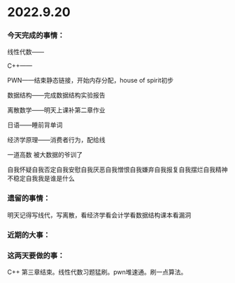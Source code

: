 # 2022.9.20

### 今天完成的事情：

线性代数——

C++——

PWN——结束静态链接，开始内存分配，house of spirit初步

数据结构——完成数据结构实验报告

离散数学——明天上课补第二章作业

日语——睡前背单词

经济学原理——消费者行为，配给线

一道高数 被大数据的爷训了

自我怀疑自我否定自我安慰自我厌恶自我憎恨自我嫌弃自我报复自我摆烂自我精神不稳定自我我是谁是什么

### 遗留的事情：

明天记得写线代，写离散，看经济学看会计学看数据结构课本看漏洞

### 近期的大事：

### 这两天要做的事：

C++ 第三章结束。线性代数习题猛刷。pwn堆速通。刷一点算法。

